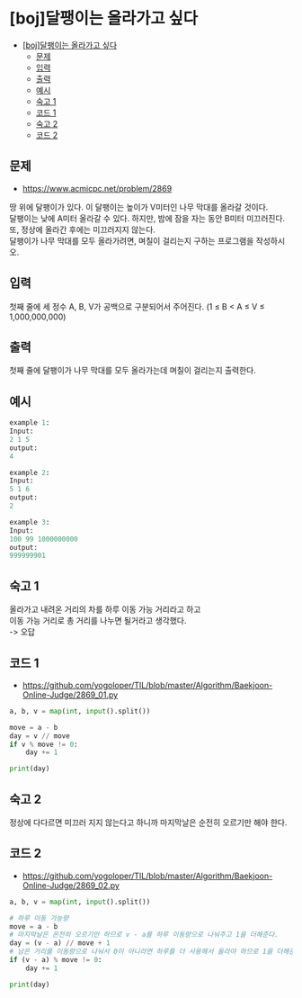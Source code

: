 # [boj]달팽이는 올라가고 싶다

<!-- TOC -->

- [[boj]달팽이는 올라가고 싶다](#boj%EB%8B%AC%ED%8C%BD%EC%9D%B4%EB%8A%94-%EC%98%AC%EB%9D%BC%EA%B0%80%EA%B3%A0-%EC%8B%B6%EB%8B%A4)
  - [문제](#%EB%AC%B8%EC%A0%9C)
  - [입력](#%EC%9E%85%EB%A0%A5)
  - [출력](#%EC%B6%9C%EB%A0%A5)
  - [예시](#%EC%98%88%EC%8B%9C)
  - [숙고 1](#%EC%88%99%EA%B3%A0-1)
  - [코드 1](#%EC%BD%94%EB%93%9C-1)
  - [숙고 2](#%EC%88%99%EA%B3%A0-2)
  - [코드 2](#%EC%BD%94%EB%93%9C-2)

<!-- /TOC -->

## 문제

- https://www.acmicpc.net/problem/2869

땅 위에 달팽이가 있다. 이 달팽이는 높이가 V미터인 나무 막대를 올라갈 것이다.  
달팽이는 낮에 A미터 올라갈 수 있다. 하지만, 밤에 잠을 자는 동안 B미터 미끄러진다. 또, 정상에 올라간 후에는 미끄러지지 않는다.  
달팽이가 나무 막대를 모두 올라가려면, 며칠이 걸리는지 구하는 프로그램을 작성하시오.  

## 입력

첫째 줄에 세 정수 A, B, V가 공백으로 구분되어서 주어진다. (1 ≤ B < A ≤ V ≤ 1,000,000,000)

## 출력

첫째 줄에 달팽이가 나무 막대를 모두 올라가는데 며칠이 걸리는지 출력한다.

## 예시

```python
example 1:
Input:
2 1 5
output:
4

example 2:
Input:
5 1 6
output:
2

example 3:
Input:
100 99 1000000000
output:
999999901
```

## 숙고 1
올라가고 내려온 거리의 차를 하루 이동 가능 거리라고 하고  
이동 가능 거리로 총 거리를 나누면 될거라고 생각했다.  
-> 오답

## 코드 1
- https://github.com/yogoloper/TIL/blob/master/Algorithm/Baekjoon-Online-Judge/2869_01.py

```python
a, b, v = map(int, input().split())

move = a - b
day = v // move
if v % move != 0:
    day += 1

print(day)
```

## 숙고 2
정상에 다다르면 미끄러 지지 않는다고 하니까 마지막날은 순전히 오르기만 해야 한다.

## 코드 2
- https://github.com/yogoloper/TIL/blob/master/Algorithm/Baekjoon-Online-Judge/2869_02.py

```python
a, b, v = map(int, input().split())

# 하루 이동 가능량
move = a - b
# 마지막날은 온전히 오르기만 하므로 v - a를 하루 이동량으로 나눠주고 1을 더해준다.
day = (v - a) // move + 1
# 남은 거리를 이동량으로 나눠서 0이 아니라면 하루를 더 사용해서 올라야 하므로 1을 더해준다.
if (v - a) % move != 0:
    day += 1

print(day)
```